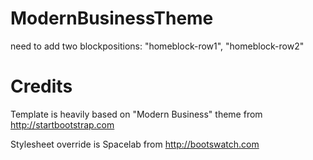 ModernBusinessTheme
===================

need to add two blockpositions: "homeblock-row1", "homeblock-row2"

Credits
=======

Template is heavily based on "Modern Business" theme from http://startbootstrap.com

Stylesheet override is Spacelab from http://bootswatch.com